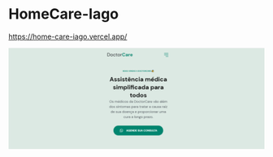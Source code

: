 # HomeCare-Iago

https://home-care-iago.vercel.app/

![previsãodositeprint](https://github.com/Belfegorrr/HomeCare-Iago/blob/master/print.png)
